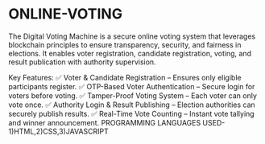 # ONLINE-VOTING
The Digital Voting Machine is a secure online voting system that leverages blockchain principles to ensure transparency, security, and fairness in elections. It enables voter registration, candidate registration, voting, and result publication with authority supervision.

Key Features:
✅ Voter & Candidate Registration – Ensures only eligible participants register.
✅ OTP-Based Voter Authentication – Secure login for voters before voting.
✅ Tamper-Proof Voting System – Each voter can only vote once.
✅ Authority Login & Result Publishing – Election authorities can securely publish results.
✅ Real-Time Vote Counting – Instant vote tallying and winner announcement.
PROGRAMMING LANGUAGES USED-1)HTML,2)CSS,3)JAVASCRIPT
